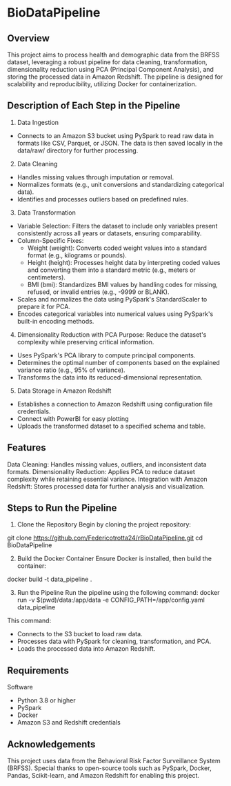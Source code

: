 # BioDataPipeline


## Overview
This project aims to process health and demographic data from the BRFSS dataset, leveraging a robust pipeline for data cleaning, transformation, dimensionality reduction using PCA (Principal Component Analysis), and storing the processed data in Amazon Redshift. The pipeline is designed for scalability and reproducibility, utilizing Docker for containerization.


## Description of Each Step in the Pipeline
1. Data Ingestion
  - Connects to an Amazon S3 bucket using PySpark to read raw data in formats like CSV, Parquet, or JSON. The data is then saved locally in the data/raw/ directory for further processing.

2. Data Cleaning
  - Handles missing values through imputation or removal.
  - Normalizes formats (e.g., unit conversions and standardizing categorical data).
  - Identifies and processes outliers based on predefined rules.



3. Data Transformation
 - Variable Selection: Filters the dataset to include only variables present consistently across all years or datasets, ensuring comparability.
 - Column-Specific Fixes:
   - Weight (weight): Converts coded weight values into a standard format (e.g., kilograms or pounds).
   - Height (height): Processes height data by interpreting coded values and converting them into a standard metric (e.g., meters or centimeters).
   - BMI (bmi): Standardizes BMI values by handling codes for missing, refused, or invalid entries (e.g., -9999 or BLANK).
- Scales and normalizes the data using PySpark's StandardScaler to prepare it for PCA.
- Encodes categorical variables into numerical values using PySpark's built-in encoding methods.


4. Dimensionality Reduction with PCA
  Purpose: Reduce the dataset's complexity while preserving critical information.
  - Uses PySpark's PCA library to compute principal components.
  - Determines the optimal number of components based on the explained variance ratio (e.g., 95% of variance).
  - Transforms the data into its reduced-dimensional representation.

5. Data Storage in Amazon Redshift
  - Establishes a connection to Amazon Redshift using configuration file credentials.
  - Connect with PowerBI for easy plotting 
  - Uploads the transformed dataset to a specified schema and table.

## Features
Data Cleaning: Handles missing values, outliers, and inconsistent data formats.
Dimensionality Reduction: Applies PCA to reduce dataset complexity while retaining essential variance.
Integration with Amazon Redshift: Stores processed data for further analysis and visualization.


## Steps to Run the Pipeline
1. Clone the Repository
Begin by cloning the project repository:

git clone https://github.com/Federicotrotta24/rBioDataPipeline.git
cd BioDataPipeline


2. Build the Docker Container
Ensure Docker is installed, then build the container:

docker build -t data_pipeline .

3. Run the Pipeline
Run the pipeline using the following command:
docker run -v $(pwd)/data:/app/data -e CONFIG_PATH=/app/config.yaml data_pipeline

This command:
- Connects to the S3 bucket to load raw data.
- Processes data with PySpark for cleaning, transformation, and PCA.
- Loads the processed data into Amazon Redshift.


## Requirements
Software
- Python 3.8 or higher
- PySpark
- Docker
- Amazon S3 and Redshift credentials



## Acknowledgements
This project uses data from the Behavioral Risk Factor Surveillance System (BRFSS). Special thanks to open-source tools such as PySpark, Docker, Pandas, Scikit-learn, and Amazon Redshift for enabling this project.



